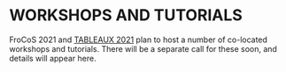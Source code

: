 # WORKSHOPS AND TUTORIALS

FroCoS 2021 and [TABLEAUX 2021](https://www.tableaux2021.org) plan to host a number of co-located workshops and tutorials. There will be a separate call for these soon, and details will appear here.

